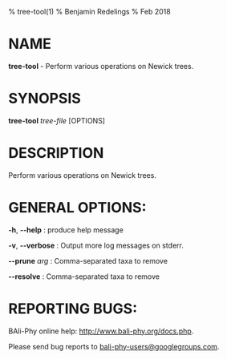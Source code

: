 % tree-tool(1)
% Benjamin Redelings
% Feb 2018

# NAME

**tree-tool** - Perform various operations on Newick trees.

# SYNOPSIS

**tree-tool** _tree-file_ [OPTIONS]

# DESCRIPTION

Perform various operations on Newick trees.

# GENERAL OPTIONS:
**-h**, **--help**
: produce help message

**-v**, **--verbose**
: Output more log messages on stderr.

**--prune** _arg_
: Comma-separated taxa to remove

**--resolve**
: Comma-separated taxa to remove


# REPORTING BUGS:
 BAli-Phy online help: <http://www.bali-phy.org/docs.php>.

Please send bug reports to <bali-phy-users@googlegroups.com>.

